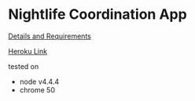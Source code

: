 # Nightlife Coordination App
[Details and Requirements](https://www.freecodecamp.com/challenges/build-a-nightlife-coordination-app)

[Heroku Link](https://jomcode-fcc-nightlife.herokuapp.com/)

tested on
- node v4.4.4
- chrome 50
